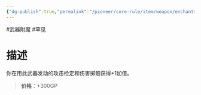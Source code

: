 ```yaml
---
{"dg-publish":true,"permalink":"/pioneer/core-rule/item/weapon/enchantment/2-uncommon/a-1/","dgPassFrontmatter":true}
---
```


#武器附魔 #罕见 
# 描述
你在用此武器发动的攻击检定和伤害掷骰获得+1加值。

>**价格**：+300GP